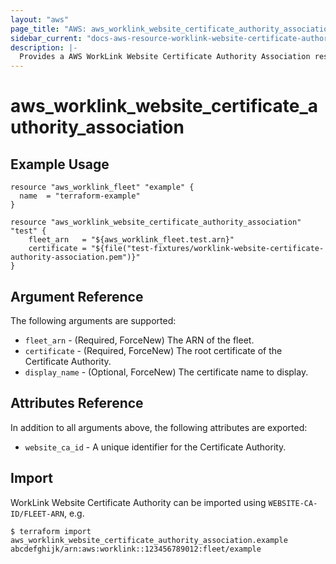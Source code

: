 ```yaml
---
layout: "aws"
page_title: "AWS: aws_worklink_website_certificate_authority_association"
sidebar_current: "docs-aws-resource-worklink-website-certificate-authority-association"
description: |-
  Provides a AWS WorkLink Website Certificate Authority Association resource.
---
```


# aws_worklink_website_certificate_authority_association

## Example Usage

```hcl
resource "aws_worklink_fleet" "example" {
  name  = "terraform-example"
}

resource "aws_worklink_website_certificate_authority_association" "test" {
	fleet_arn	= "${aws_worklink_fleet.test.arn}"
	certificate = "${file("test-fixtures/worklink-website-certificate-authority-association.pem")}"
}
```

## Argument Reference

The following arguments are supported:

* `fleet_arn` - (Required, ForceNew) The ARN of the fleet.
* `certificate` - (Required, ForceNew) The root certificate of the Certificate Authority.
* `display_name` - (Optional, ForceNew) The certificate name to display.

## Attributes Reference

In addition to all arguments above, the following attributes are exported:

* `website_ca_id` - A unique identifier for the Certificate Authority.


## Import

WorkLink Website Certificate Authority can be imported using `WEBSITE-CA-ID/FLEET-ARN`, e.g.

```
$ terraform import aws_worklink_website_certificate_authority_association.example abcdefghijk/arn:aws:worklink::123456789012:fleet/example
```